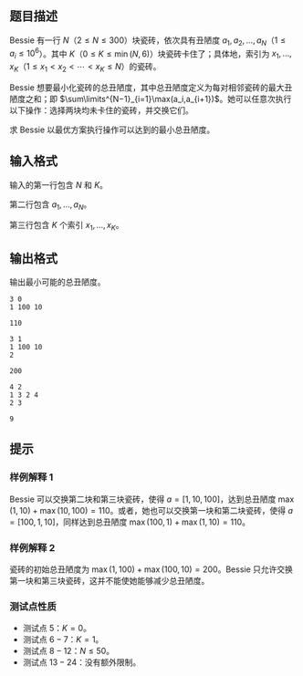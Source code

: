 ## 题目描述
Bessie 有一行 $N$（$2\le N\le 300$）块瓷砖，依次具有丑陋度 $a_1,a_2,\ldots,a_N$（$1\le a_i\le 10^6$）。其中 $K$（$0\le K\le \min(N,6)$）块瓷砖卡住了；具体地，索引为 $x_1,\ldots,x_K$（$1\le x_1<x_2<\cdots<x_K\le N$）的瓷砖。

Bessie 想要最小化瓷砖的总丑陋度，其中总丑陋度定义为每对相邻瓷砖的最大丑陋度之和；即 $\sum\limits^{N−1}_{i=1}\max(a_i,a_{i+1})$。她可以任意次执行以下操作：选择两块均未卡住的瓷砖，并交换它们。

求 Bessie 以最优方案执行操作可以达到的最小总丑陋度。 

## 输入格式
输入的第一行包含 $N$ 和 $K$。

第二行包含 $a_1,\ldots,a_N$。

第三行包含 $K$ 个索引 $x_1,\ldots,x_K$。 

## 输出格式
输出最小可能的总丑陋度。 

```input1
3 0
1 100 10
```

```output1
110
```

```input2
3 1
1 100 10
2
```

```output2
200
```

```input3
4 2
1 3 2 4
2 3
```

```output3
9
```

## 提示
### 样例解释 1

Bessie 可以交换第二块和第三块瓷砖，使得 $a=[1,10,100]$，达到总丑陋度 $\max(1,10)+\max(10,100)=110$。或者，她也可以交换第一块和第二块瓷砖，使得 $a=[100,1,10]$，同样达到总丑陋度 $\max(100,1)+\max(1,10)=110$。

### 样例解释 2

瓷砖的初始总丑陋度为 $\max(1,100)+\max(100,10)=200$。Bessie 只允许交换第一块和第三块瓷砖，这并不能使她能够减少总丑陋度。

### 测试点性质

- 测试点 $5$：$K=0$。
- 测试点 $6-7$：$K=1$。
- 测试点 $8-12$：$N\le 50$。
- 测试点 $13-24$：没有额外限制。

